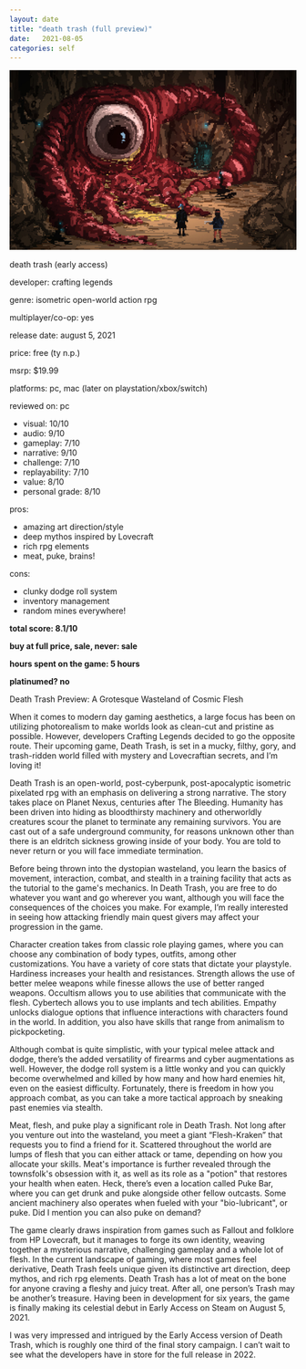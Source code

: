```yaml
---
layout: date
title: "death trash (full preview)"
date:   2021-08-05
categories: self
---
```


![mos](/assets/img/deathtrash.jpg)

death trash (early access)

developer: crafting legends

genre: isometric open-world action rpg

multiplayer/co-op: yes

release date: august 5, 2021

price: free (ty n.p.)

msrp: $19.99

platforms: pc, mac (later on playstation/xbox/switch)

reviewed on: pc

- visual: 10/10
- audio: 9/10
- gameplay: 7/10
- narrative: 9/10
- challenge: 7/10
- replayability: 7/10
- value: 8/10
- personal grade: 8/10

pros:
- amazing art direction/style
- deep mythos inspired by Lovecraft
- rich rpg elements
- meat, puke, brains!

cons:
- clunky dodge roll system
- inventory management
- random mines everywhere!

**total score: 8.1/10**

**buy at full price, sale, never: sale**

**hours spent on the game: 5 hours**

**platinumed? no**

Death Trash Preview: A Grotesque Wasteland of Cosmic Flesh

When it comes to modern day gaming aesthetics, a large focus has been on utilizing photorealism to make worlds look as clean-cut and pristine as possible. However, developers Crafting Legends decided to go the opposite route. Their upcoming game, Death Trash, is set in a mucky, filthy, gory, and trash-ridden world filled with mystery and Lovecraftian secrets, and I’m loving it!

Death Trash is an open-world, post-cyberpunk, post-apocalyptic isometric pixelated rpg with an emphasis on delivering a strong narrative. The story takes place on Planet Nexus, centuries after The Bleeding. Humanity has been driven into hiding as bloodthirsty machinery and otherworldly creatures scour the planet to terminate any remaining survivors. You are cast out of a safe underground community, for reasons unknown other than there is an eldritch sickness growing inside of your body. You are told to never return or you will face immediate termination.

Before being thrown into the dystopian wasteland, you learn the basics of movement, interaction, combat, and stealth in a training facility that acts as the tutorial to the game's mechanics. In Death Trash, you are free to do whatever you want and go wherever you want, although you will face the consequences of the choices you make. For example, I’m really interested in seeing how attacking friendly main quest givers may affect your progression in the game.

Character creation takes from classic role playing games, where you can choose any combination of body types, outfits, among other customizations. You have a variety of core stats that dictate your playstyle. Hardiness increases your health and resistances. Strength allows the use of better melee weapons while finesse allows the use of better ranged weapons. Occultism allows you to use abilities that communicate with the flesh. Cybertech allows you to use implants and tech abilities. Empathy unlocks dialogue options that influence interactions with characters found in the world. In addition, you also have skills that range from animalism to pickpocketing.

Although combat is quite simplistic, with your typical melee attack and dodge, there’s the added versatility of firearms and cyber augmentations as well. However, the dodge roll system is a little wonky and you can quickly become overwhelmed and killed by how many and how hard enemies hit, even on the easiest difficulty. Fortunately, there is freedom in how you approach combat, as you can take a more tactical approach by sneaking past enemies via stealth. 

Meat, flesh, and puke play a significant role in Death Trash. Not long after you venture out into the wasteland, you meet a giant “Flesh-Kraken” that requests you to find a friend for it. Scattered throughout the world are lumps of flesh that you can either attack or tame, depending on how you allocate your skills. Meat's importance is further revealed through the townsfolk's obsession with it, as well as its role as a "potion" that restores your health when eaten. Heck, there’s even a location called Puke Bar, where you can get drunk and puke alongside other fellow outcasts. Some ancient machinery also operates when fueled with your "bio-lubricant", or puke. Did I mention you can also puke on demand?

The game clearly draws inspiration from games such as Fallout and folklore from HP Lovecraft, but it manages to forge its own identity, weaving together a mysterious narrative, challenging gameplay and a whole lot of flesh. In the current landscape of gaming, where most games feel derivative, Death Trash feels unique given its distinctive art direction, deep mythos, and rich rpg elements. Death Trash has a lot of meat on the bone for anyone craving a fleshy and juicy treat. After all, one person’s Trash may be another’s treasure. Having been in development for six years, the game is finally making its celestial debut in Early Access on Steam on August 5, 2021.

I was very impressed and intrigued by the Early Access version of Death Trash, which is roughly one third of the final story campaign. I can’t wait to see what the developers have in store for the full release in 2022.